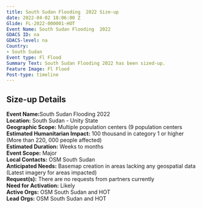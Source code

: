 ```yaml
---
title: South Sudan Flooding  2022 Size-up
date: 2022-04-02 18:06:00 Z
Glide: FL-2022-000001-HOT
Event Name: South Sudan Flooding  2022
GDACS ID: na
GDACS-level: na
Country:
- South Sudan
Event type: Fl Flood
Summary Text: South Sudan Flooding 2022 has been sized-up.
Feature Image: Fl Flood
Post-type: timeline
---
```


<h2>Size-up Details</h2>

<strong>Event Name:</strong>South Sudan Flooding  2022<br>
<strong>Location:</strong> South Sudan - Unity State<br>
<strong>Geographic Scope:</strong> Multiple population centers (9 population centers<br>
<strong>Estimated Humanitarian Impact:</strong>	100 thousand in category 1 or higher (More than 220, 000 people affected)<br>
<strong>Estimated Duration:</strong> Weeks to months<br>
<strong>Event Scope:</strong> Major<br>
<strong>Local Contacts:</strong> OSM South Sudan<br>
<strong>Anticipated Needs:</strong> Basemap creation in areas lacking any geospatial data (Latest imagery for areas impacted)<br>
<strong>Request(s):</strong> There are no requests from partners currently<br>
<strong>Need for Activation:</strong> Likely<br>
<strong>Active Orgs:</strong> OSM South Sudan and HOT<br>
<strong>Lead Orgs:</strong> OSM South Sudan and HOT<br>